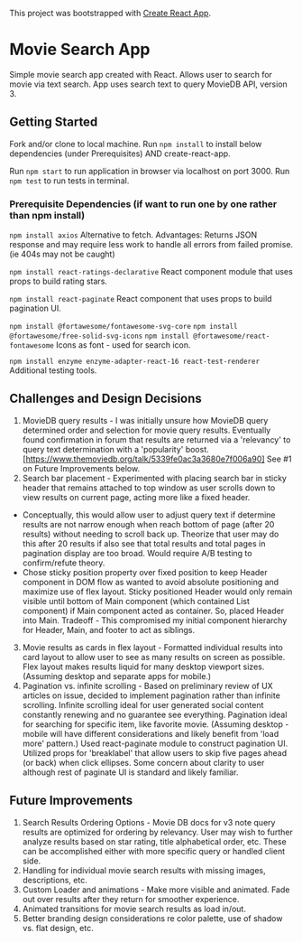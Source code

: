 This project was bootstrapped with [Create React App](https://github.com/facebook/create-react-app).

# Movie Search App
Simple movie search app created with React. Allows user to search for movie via text search. App uses search text to query MovieDB API, version 3.

## Getting Started
Fork and/or clone to local machine. Run `npm install` to install below dependencies (under Prerequisites) AND create-react-app.

Run `npm start` to run application in browser via localhost on port 3000.
Run `npm test` to run tests in terminal.

### Prerequisite Dependencies (if want to run one by one rather than npm install)
`npm install axios`
Alternative to fetch. Advantages: Returns JSON response and may require less work to handle all errors from failed promise. (ie 404s may not be caught)

`npm install react-ratings-declarative`
React component module that uses props to build rating stars.

`npm install react-paginate`
React component that uses props to build pagination UI.

`npm install @fortawesome/fontawesome-svg-core`
`npm install @fortawesome/free-solid-svg-icons`
`npm install @fortawesome/react-fontawesome`
Icons as font - used for search icon.

`npm install enzyme enzyme-adapter-react-16 react-test-renderer`
Additional testing tools.

## Challenges and Design Decisions
1. MovieDB query results - I was initially unsure how MovieDB query determined order and selection for movie query results. Eventually found confirmation in forum that results are returned via a 'relevancy' to query text determination with a 'popularity' boost. [https://www.themoviedb.org/talk/5339fe0ac3a3680e7f006a90] See #1 on Future Improvements below.
2. Search bar placement - Experimented with placing search bar in sticky header that remains attached to top window as user scrolls down to view results on current page, acting more like a fixed header. 
  * Conceptually, this would allow user to adjust query text if determine results are not narrow enough when reach bottom of page (after 20 results) without needing to scroll back up. Theorize that user may do this after 20 results if also see that total results and total pages in pagination display are too broad. Would require A/B testing to confirm/refute theory.
  * Chose sticky position property over fixed position to keep Header component in DOM flow as wanted to avoid absolute positioning and maximize use of flex layout. Sticky positioned Header would only remain visible until bottom of Main component (which contained List component) if Main component acted as container. So, placed Header into Main. Tradeoff - This compromised my initial component hierarchy for Header, Main, and footer to act as siblings.
3. Movie results as cards in flex layout - Formatted individual results into card layout to allow user to see as many results on screen as possible. Flex layout makes results liquid for many desktop viewport sizes. (Assuming desktop and separate apps for mobile.)  
4. Pagination vs. infinite scrolling - Based on preliminary review of UX articles on issue, decided to implement pagination rather than infinite scrolling. Infinite scrolling ideal for user generated social content constantly renewing and no guarantee see everything. Pagination ideal for searching for specific item, like favorite movie. (Assuming desktop - mobile will have different considerations and likely benefit from 'load more' pattern.) Used react-paginate module to construct pagination UI. Utilized props for 'breaklabel' that allow users to skip five pages ahead (or back) when click ellipses. Some concern about clarity to user although rest of paginate UI is standard and likely familiar. 

## Future Improvements
1. Search Results Ordering Options - Movie DB docs for v3 note query results are optimized for ordering by relevancy. User may wish to further analyze results based on star rating, title alphabetical order, etc. These can be accomplished either with more specific query or handled client side.
2. Handling for individual movie search results with missing images, descriptions, etc.
3. Custom Loader and animations - Make more visible and animated. Fade out over results after they return for smoother experience.
4. Animated transitions for movie search results as load in/out.
5. Better branding design considerations re color palette, use of shadow vs. flat design, etc.
